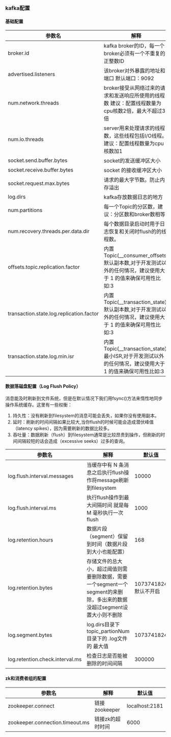 ### kafka配置  

#### 基础配置  
|   参数名   |  解释    |  默认值  |
| ---- | ---- | ---- |
|  broker.id    | kafka broker的ID，每一个broker必须有一个不重复的正整数ID     |
|  advertised.listeners    | 该broker对外暴露的地址和端口 默认端口：9092     | 127.0.0.1:9092
|  num.network.threads    | broker接受从网络过来的请求和发送响应所使用的线程数 建议：配置线程数量为cpu核数2倍，最大不超过3倍     | 3
| num.io.threads | server用来处理请求的线程数，这些线程包括I/O线程。 建议：配置线程数量为cpu核数加1 | 8
| socket.send.buffer.bytes | socket的发送缓冲区大小 | 102400
| socket.receive.buffer.bytes | socket 的接收缓冲区大小 | 104857600
| socket.request.max.bytes | 请求的最大字节数。防止内存溢出 | 104857600
| log.dirs | kafka存放数据日志的地方 |  KAFKA_HOME/logs
| num.partitions | 每一个Topic的分区数，建议：分区数和broker数相等 | 1
| num.recovery.threads.per.data.dir | 每个数据目录启动时用于日志恢复和关闭时flush的的线程数。 | 1
| offsets.topic.replication.factor | 内置Topic(__consumer_offsets)默认副本数,对于开发测试以外的任何情况，建议使用大于 1 的值来确保可用性比如:3| 1
| transaction.state.log.replication.factor | 内置Topic(__transaction_state)默认副本数,对于开发测试以外的任何情况，建议使用大于 1 的值来确保可用性比如:3| 1
| transaction.state.log.min.isr | 内置Topic(__transaction_state)最小ISR,对于开发测试以外的任何情况，建议使用大于 1 的值来确保可用性比如:3| 1

#### 数据落磁盘配置（Log Flush Policy）  

消息能及时刷新到文件系统，但是在默认情况下我们用fsync()方法来惰性地同步操作系统缓存。这里有一些权衡：  
1. 持久性：没有刷新到filesystem的消息可能会丢失，如果你没有使用副本。  
2. 延时：刷新的时间间隔如果比较大,当你flush的时候可能会造成潜伏峰值（latency spikes），因为需要刷新的数据比较多。
3. 吞吐量：数据刷新（flush）到filesystem通常是比较昂贵到操作，但刷新的时间间隔较短的话会造成（excessive seeks）过多的查询。

|   参数名   |  解释    |  默认值  |
| ---- | ---- | ---- |
|  log.flush.interval.messages    |  当缓存中有 N 条消息之后执行flush操作将message刷新到filesystem  | 10000
| log.flush.interval.ms | 执行flush操作到最大间隔时间 就是每 M 毫秒执行一次flush | 1000
| log.retention.hours | 数据片段（segment）保留到时间（数据片段到大小也能配置） | 168
| log.retention.bytes | 存储文件的总大小，超过阈值则需要删除数据，需要一个segment一个segment的来删除，多出来的数据没超过segment设置大小则不删除 | 1073741824 默认不开启 
| log.segment.bytes | log.dirs目录下topic_partionNum目录下的 .log文件的 最大值 | 1073741824
| log.retention.check.interval.ms | 检查日志是否能被删除的时间间隔 | 300000

 #### zk和消费者组的配置  
 
|   参数名   |  解释    |  默认值  |
| ---- | ---- | ---- |
|  zookeeper.connect    |  链接zookeeper  | localhost:2181
|  zookeeper.connection.timeout.ms    |  链接zk的超时时间 | 6000  
